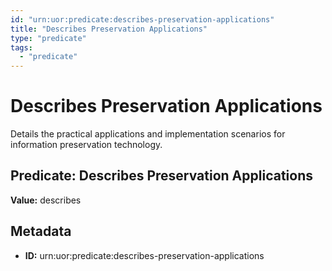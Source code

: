 ```yaml
---
id: "urn:uor:predicate:describes-preservation-applications"
title: "Describes Preservation Applications"
type: "predicate"
tags:
  - "predicate"
---
```


# Describes Preservation Applications

Details the practical applications and implementation scenarios for information preservation technology.

## Predicate: Describes Preservation Applications

**Value:** describes

## Metadata

- **ID:** urn:uor:predicate:describes-preservation-applications
